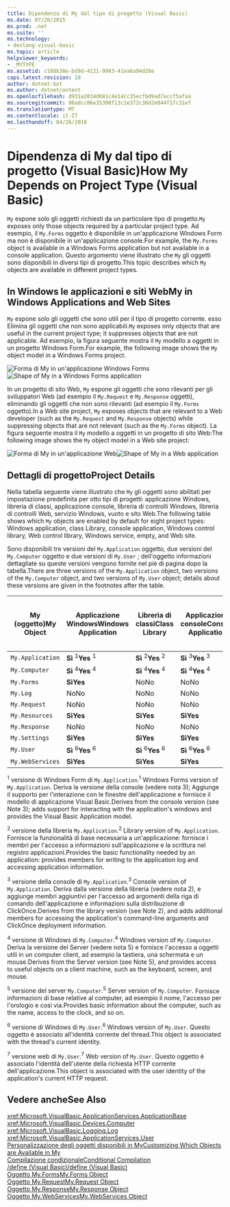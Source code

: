 ```yaml
---
title: Dipendenza di My dal tipo di progetto (Visual Basic)
ms.date: 07/20/2015
ms.prod: .net
ms.suite: ''
ms.technology:
- devlang-visual-basic
ms.topic: article
helpviewer_keywords:
- _MYTYPE
ms.assetid: c188b38e-bd9d-4121-9983-41ea6a94d28e
caps.latest.revision: 18
author: dotnet-bot
ms.author: dotnetcontent
ms.openlocfilehash: d931a2034d681c4e14cc35ecfbd9ad7accf5afaa
ms.sourcegitcommit: 86adcc06e35390f13c1e372c36d2e044f1fc31ef
ms.translationtype: MT
ms.contentlocale: it-IT
ms.lasthandoff: 04/26/2018
---
```

# <a name="how-my-depends-on-project-type-visual-basic"></a><span data-ttu-id="d75d9-102">Dipendenza di My dal tipo di progetto (Visual Basic)</span><span class="sxs-lookup"><span data-stu-id="d75d9-102">How My Depends on Project Type (Visual Basic)</span></span>
<span data-ttu-id="d75d9-103">`My` espone solo gli oggetti richiesti da un particolare tipo di progetto.</span><span class="sxs-lookup"><span data-stu-id="d75d9-103">`My` exposes only those objects required by a particular project type.</span></span> <span data-ttu-id="d75d9-104">Ad esempio, il `My.Forms` oggetto è disponibile in un'applicazione Windows Form ma non è disponibile in un'applicazione console.</span><span class="sxs-lookup"><span data-stu-id="d75d9-104">For example, the `My.Forms` object is available in a Windows Forms application but not available in a console application.</span></span> <span data-ttu-id="d75d9-105">Questo argomento viene illustrato che `My` gli oggetti sono disponibili in diversi tipi di progetto.</span><span class="sxs-lookup"><span data-stu-id="d75d9-105">This topic describes which `My` objects are available in different project types.</span></span>  
  
## <a name="my-in-windows-applications-and-web-sites"></a><span data-ttu-id="d75d9-106">In Windows le applicazioni e siti Web</span><span class="sxs-lookup"><span data-stu-id="d75d9-106">My in Windows Applications and Web Sites</span></span>  
 <span data-ttu-id="d75d9-107">`My` espone solo gli oggetti che sono utili per il tipo di progetto corrente. esso Elimina gli oggetti che non sono applicabili.</span><span class="sxs-lookup"><span data-stu-id="d75d9-107">`My` exposes only objects that are useful in the current project type; it suppresses objects that are not applicable.</span></span> <span data-ttu-id="d75d9-108">Ad esempio, la figura seguente mostra il `My` modello a oggetti in un progetto Windows Form.</span><span class="sxs-lookup"><span data-stu-id="d75d9-108">For example, the following image shows the `My` object model in a Windows Forms project.</span></span>  
  
 <span data-ttu-id="d75d9-109">![Forma di My in un'applicazione Windows Forms](../../../visual-basic/developing-apps/development-with-my/media/myinwinform.png "MyInWinForm")</span><span class="sxs-lookup"><span data-stu-id="d75d9-109">![Shape of My in a Windows Forms application](../../../visual-basic/developing-apps/development-with-my/media/myinwinform.png "MyInWinForm")</span></span>  
  
 <span data-ttu-id="d75d9-110">In un progetto di sito Web, `My` espone gli oggetti che sono rilevanti per gli sviluppatori Web (ad esempio il `My.Request` e `My.Response` oggetti), eliminando gli oggetti che non sono rilevanti (ad esempio il `My.Forms` oggetto).</span><span class="sxs-lookup"><span data-stu-id="d75d9-110">In a Web site project, `My` exposes objects that are relevant to a Web developer (such as the `My.Request` and `My.Response` objects) while suppressing objects that are not relevant (such as the `My.Forms` object).</span></span> <span data-ttu-id="d75d9-111">La figura seguente mostra il `My` modello a oggetti in un progetto di sito Web:</span><span class="sxs-lookup"><span data-stu-id="d75d9-111">The following image shows the `My` object model in a Web site project:</span></span>  
  
 <span data-ttu-id="d75d9-112">![Forma di My in un'applicazione Web](../../../visual-basic/developing-apps/development-with-my/media/myinweb.png "MyInWeb")</span><span class="sxs-lookup"><span data-stu-id="d75d9-112">![Shape of My in a Web application](../../../visual-basic/developing-apps/development-with-my/media/myinweb.png "MyInWeb")</span></span>  
  
## <a name="project-details"></a><span data-ttu-id="d75d9-113">Dettagli di progetto</span><span class="sxs-lookup"><span data-stu-id="d75d9-113">Project Details</span></span>  
 <span data-ttu-id="d75d9-114">Nella tabella seguente viene illustrato che `My` gli oggetti sono abilitati per impostazione predefinita per otto tipi di progetti: applicazione Windows, libreria di classi, applicazione console, libreria di controlli Windows, libreria di controlli Web, servizio Windows, vuoto e sito Web.</span><span class="sxs-lookup"><span data-stu-id="d75d9-114">The following table shows which `My` objects are enabled by default for eight project types: Windows application, class Library, console application, Windows control library, Web control library, Windows service, empty, and Web site.</span></span>  
  
 <span data-ttu-id="d75d9-115">Sono disponibili tre versioni del `My.Application` oggetto, due versioni del `My.Computer` oggetto e due versioni di `My.User` ; dell'oggetto informazioni dettagliate su queste versioni vengono fornite nel piè di pagina dopo la tabella.</span><span class="sxs-lookup"><span data-stu-id="d75d9-115">There are three versions of the `My.Application` object, two versions of the `My.Computer` object, and two versions of `My.User` object; details about these versions are given in the footnotes after the table.</span></span>  
  
|<span data-ttu-id="d75d9-116">My (oggetto)</span><span class="sxs-lookup"><span data-stu-id="d75d9-116">My Object</span></span>|<span data-ttu-id="d75d9-117">Applicazione Windows</span><span class="sxs-lookup"><span data-stu-id="d75d9-117">Windows Application</span></span>|<span data-ttu-id="d75d9-118">Libreria di classi</span><span class="sxs-lookup"><span data-stu-id="d75d9-118">Class Library</span></span>|<span data-ttu-id="d75d9-119">Applicazione console</span><span class="sxs-lookup"><span data-stu-id="d75d9-119">Console Application</span></span>|<span data-ttu-id="d75d9-120">Libreria di controlli Windows</span><span class="sxs-lookup"><span data-stu-id="d75d9-120">Windows Control Library</span></span>|<span data-ttu-id="d75d9-121">Libreria di controlli Web</span><span class="sxs-lookup"><span data-stu-id="d75d9-121">Web Control Library</span></span>|<span data-ttu-id="d75d9-122">Servizio Windows</span><span class="sxs-lookup"><span data-stu-id="d75d9-122">Windows Service</span></span>|<span data-ttu-id="d75d9-123">Empty</span><span class="sxs-lookup"><span data-stu-id="d75d9-123">Empty</span></span>|<span data-ttu-id="d75d9-124">Sito Web</span><span class="sxs-lookup"><span data-stu-id="d75d9-124">Web Site</span></span>|  
|---|---|---|---|---|---|---|---|---|  
|`My.Application`|<span data-ttu-id="d75d9-125">**Sì** <sup>1</sup></span><span class="sxs-lookup"><span data-stu-id="d75d9-125">**Yes** <sup>1</sup></span></span>|<span data-ttu-id="d75d9-126">**Sì** <sup>2</sup></span><span class="sxs-lookup"><span data-stu-id="d75d9-126">**Yes** <sup>2</sup></span></span>|<span data-ttu-id="d75d9-127">**Sì** <sup>3</sup></span><span class="sxs-lookup"><span data-stu-id="d75d9-127">**Yes** <sup>3</sup></span></span>|<span data-ttu-id="d75d9-128">**Sì** <sup>2</sup></span><span class="sxs-lookup"><span data-stu-id="d75d9-128">**Yes** <sup>2</sup></span></span>|<span data-ttu-id="d75d9-129">No</span><span class="sxs-lookup"><span data-stu-id="d75d9-129">No</span></span>|<span data-ttu-id="d75d9-130">**Sì** <sup>3</sup></span><span class="sxs-lookup"><span data-stu-id="d75d9-130">**Yes** <sup>3</sup></span></span>|<span data-ttu-id="d75d9-131">No</span><span class="sxs-lookup"><span data-stu-id="d75d9-131">No</span></span>|<span data-ttu-id="d75d9-132">No</span><span class="sxs-lookup"><span data-stu-id="d75d9-132">No</span></span>|  
|`My.Computer`|<span data-ttu-id="d75d9-133">**Sì** <sup>4</sup></span><span class="sxs-lookup"><span data-stu-id="d75d9-133">**Yes** <sup>4</sup></span></span>|<span data-ttu-id="d75d9-134">**Sì** <sup>4</sup></span><span class="sxs-lookup"><span data-stu-id="d75d9-134">**Yes** <sup>4</sup></span></span>|<span data-ttu-id="d75d9-135">**Sì** <sup>4</sup></span><span class="sxs-lookup"><span data-stu-id="d75d9-135">**Yes** <sup>4</sup></span></span>|<span data-ttu-id="d75d9-136">**Sì** <sup>4</sup></span><span class="sxs-lookup"><span data-stu-id="d75d9-136">**Yes** <sup>4</sup></span></span>|<span data-ttu-id="d75d9-137">**Sì** <sup>5</sup></span><span class="sxs-lookup"><span data-stu-id="d75d9-137">**Yes** <sup>5</sup></span></span>|<span data-ttu-id="d75d9-138">**Sì** <sup>4</sup></span><span class="sxs-lookup"><span data-stu-id="d75d9-138">**Yes** <sup>4</sup></span></span>|<span data-ttu-id="d75d9-139">No</span><span class="sxs-lookup"><span data-stu-id="d75d9-139">No</span></span>|<span data-ttu-id="d75d9-140">**Sì** <sup>5</sup></span><span class="sxs-lookup"><span data-stu-id="d75d9-140">**Yes** <sup>5</sup></span></span>|  
|`My.Forms`|<span data-ttu-id="d75d9-141">**Sì**</span><span class="sxs-lookup"><span data-stu-id="d75d9-141">**Yes**</span></span>|<span data-ttu-id="d75d9-142">No</span><span class="sxs-lookup"><span data-stu-id="d75d9-142">No</span></span>|<span data-ttu-id="d75d9-143">No</span><span class="sxs-lookup"><span data-stu-id="d75d9-143">No</span></span>|<span data-ttu-id="d75d9-144">**Sì**</span><span class="sxs-lookup"><span data-stu-id="d75d9-144">**Yes**</span></span>|<span data-ttu-id="d75d9-145">No</span><span class="sxs-lookup"><span data-stu-id="d75d9-145">No</span></span>|<span data-ttu-id="d75d9-146">No</span><span class="sxs-lookup"><span data-stu-id="d75d9-146">No</span></span>|<span data-ttu-id="d75d9-147">No</span><span class="sxs-lookup"><span data-stu-id="d75d9-147">No</span></span>|<span data-ttu-id="d75d9-148">No</span><span class="sxs-lookup"><span data-stu-id="d75d9-148">No</span></span>|  
|`My.Log`|<span data-ttu-id="d75d9-149">No</span><span class="sxs-lookup"><span data-stu-id="d75d9-149">No</span></span>|<span data-ttu-id="d75d9-150">No</span><span class="sxs-lookup"><span data-stu-id="d75d9-150">No</span></span>|<span data-ttu-id="d75d9-151">No</span><span class="sxs-lookup"><span data-stu-id="d75d9-151">No</span></span>|<span data-ttu-id="d75d9-152">No</span><span class="sxs-lookup"><span data-stu-id="d75d9-152">No</span></span>|<span data-ttu-id="d75d9-153">No</span><span class="sxs-lookup"><span data-stu-id="d75d9-153">No</span></span>|<span data-ttu-id="d75d9-154">No</span><span class="sxs-lookup"><span data-stu-id="d75d9-154">No</span></span>|<span data-ttu-id="d75d9-155">No</span><span class="sxs-lookup"><span data-stu-id="d75d9-155">No</span></span>|<span data-ttu-id="d75d9-156">**Sì**</span><span class="sxs-lookup"><span data-stu-id="d75d9-156">**Yes**</span></span>|  
|`My.Request`|<span data-ttu-id="d75d9-157">No</span><span class="sxs-lookup"><span data-stu-id="d75d9-157">No</span></span>|<span data-ttu-id="d75d9-158">No</span><span class="sxs-lookup"><span data-stu-id="d75d9-158">No</span></span>|<span data-ttu-id="d75d9-159">No</span><span class="sxs-lookup"><span data-stu-id="d75d9-159">No</span></span>|<span data-ttu-id="d75d9-160">No</span><span class="sxs-lookup"><span data-stu-id="d75d9-160">No</span></span>|<span data-ttu-id="d75d9-161">No</span><span class="sxs-lookup"><span data-stu-id="d75d9-161">No</span></span>|<span data-ttu-id="d75d9-162">No</span><span class="sxs-lookup"><span data-stu-id="d75d9-162">No</span></span>|<span data-ttu-id="d75d9-163">No</span><span class="sxs-lookup"><span data-stu-id="d75d9-163">No</span></span>|<span data-ttu-id="d75d9-164">**Sì**</span><span class="sxs-lookup"><span data-stu-id="d75d9-164">**Yes**</span></span>|  
|`My.Resources`|<span data-ttu-id="d75d9-165">**Sì**</span><span class="sxs-lookup"><span data-stu-id="d75d9-165">**Yes**</span></span>|<span data-ttu-id="d75d9-166">**Sì**</span><span class="sxs-lookup"><span data-stu-id="d75d9-166">**Yes**</span></span>|<span data-ttu-id="d75d9-167">**Sì**</span><span class="sxs-lookup"><span data-stu-id="d75d9-167">**Yes**</span></span>|<span data-ttu-id="d75d9-168">**Sì**</span><span class="sxs-lookup"><span data-stu-id="d75d9-168">**Yes**</span></span>|<span data-ttu-id="d75d9-169">**Sì**</span><span class="sxs-lookup"><span data-stu-id="d75d9-169">**Yes**</span></span>|<span data-ttu-id="d75d9-170">**Sì**</span><span class="sxs-lookup"><span data-stu-id="d75d9-170">**Yes**</span></span>|<span data-ttu-id="d75d9-171">No</span><span class="sxs-lookup"><span data-stu-id="d75d9-171">No</span></span>|<span data-ttu-id="d75d9-172">No</span><span class="sxs-lookup"><span data-stu-id="d75d9-172">No</span></span>|  
|`My.Response`|<span data-ttu-id="d75d9-173">No</span><span class="sxs-lookup"><span data-stu-id="d75d9-173">No</span></span>|<span data-ttu-id="d75d9-174">No</span><span class="sxs-lookup"><span data-stu-id="d75d9-174">No</span></span>|<span data-ttu-id="d75d9-175">No</span><span class="sxs-lookup"><span data-stu-id="d75d9-175">No</span></span>|<span data-ttu-id="d75d9-176">No</span><span class="sxs-lookup"><span data-stu-id="d75d9-176">No</span></span>|<span data-ttu-id="d75d9-177">No</span><span class="sxs-lookup"><span data-stu-id="d75d9-177">No</span></span>|<span data-ttu-id="d75d9-178">No</span><span class="sxs-lookup"><span data-stu-id="d75d9-178">No</span></span>|<span data-ttu-id="d75d9-179">No</span><span class="sxs-lookup"><span data-stu-id="d75d9-179">No</span></span>|<span data-ttu-id="d75d9-180">**Sì**</span><span class="sxs-lookup"><span data-stu-id="d75d9-180">**Yes**</span></span>|  
|`My.Settings`|<span data-ttu-id="d75d9-181">**Sì**</span><span class="sxs-lookup"><span data-stu-id="d75d9-181">**Yes**</span></span>|<span data-ttu-id="d75d9-182">**Sì**</span><span class="sxs-lookup"><span data-stu-id="d75d9-182">**Yes**</span></span>|<span data-ttu-id="d75d9-183">**Sì**</span><span class="sxs-lookup"><span data-stu-id="d75d9-183">**Yes**</span></span>|<span data-ttu-id="d75d9-184">**Sì**</span><span class="sxs-lookup"><span data-stu-id="d75d9-184">**Yes**</span></span>|<span data-ttu-id="d75d9-185">**Sì**</span><span class="sxs-lookup"><span data-stu-id="d75d9-185">**Yes**</span></span>|<span data-ttu-id="d75d9-186">**Sì**</span><span class="sxs-lookup"><span data-stu-id="d75d9-186">**Yes**</span></span>|<span data-ttu-id="d75d9-187">No</span><span class="sxs-lookup"><span data-stu-id="d75d9-187">No</span></span>|<span data-ttu-id="d75d9-188">No</span><span class="sxs-lookup"><span data-stu-id="d75d9-188">No</span></span>|  
|`My.User`|<span data-ttu-id="d75d9-189">**Sì** <sup>6</sup></span><span class="sxs-lookup"><span data-stu-id="d75d9-189">**Yes** <sup>6</sup></span></span>|<span data-ttu-id="d75d9-190">**Sì** <sup>6</sup></span><span class="sxs-lookup"><span data-stu-id="d75d9-190">**Yes** <sup>6</sup></span></span>|<span data-ttu-id="d75d9-191">**Sì** <sup>6</sup></span><span class="sxs-lookup"><span data-stu-id="d75d9-191">**Yes** <sup>6</sup></span></span>|<span data-ttu-id="d75d9-192">**Sì** <sup>6</sup></span><span class="sxs-lookup"><span data-stu-id="d75d9-192">**Yes** <sup>6</sup></span></span>|<span data-ttu-id="d75d9-193">**Sì** <sup>7</sup></span><span class="sxs-lookup"><span data-stu-id="d75d9-193">**Yes** <sup>7</sup></span></span>|<span data-ttu-id="d75d9-194">**Sì** <sup>6</sup></span><span class="sxs-lookup"><span data-stu-id="d75d9-194">**Yes** <sup>6</sup></span></span>|<span data-ttu-id="d75d9-195">No</span><span class="sxs-lookup"><span data-stu-id="d75d9-195">No</span></span>|<span data-ttu-id="d75d9-196">**Sì** <sup>7</sup></span><span class="sxs-lookup"><span data-stu-id="d75d9-196">**Yes** <sup>7</sup></span></span>|  
|`My.WebServices`|<span data-ttu-id="d75d9-197">**Sì**</span><span class="sxs-lookup"><span data-stu-id="d75d9-197">**Yes**</span></span>|<span data-ttu-id="d75d9-198">**Sì**</span><span class="sxs-lookup"><span data-stu-id="d75d9-198">**Yes**</span></span>|<span data-ttu-id="d75d9-199">**Sì**</span><span class="sxs-lookup"><span data-stu-id="d75d9-199">**Yes**</span></span>|<span data-ttu-id="d75d9-200">**Sì**</span><span class="sxs-lookup"><span data-stu-id="d75d9-200">**Yes**</span></span>|<span data-ttu-id="d75d9-201">**Sì**</span><span class="sxs-lookup"><span data-stu-id="d75d9-201">**Yes**</span></span>|<span data-ttu-id="d75d9-202">**Sì**</span><span class="sxs-lookup"><span data-stu-id="d75d9-202">**Yes**</span></span>|<span data-ttu-id="d75d9-203">No</span><span class="sxs-lookup"><span data-stu-id="d75d9-203">No</span></span>|<span data-ttu-id="d75d9-204">No</span><span class="sxs-lookup"><span data-stu-id="d75d9-204">No</span></span>|  
  
 <span data-ttu-id="d75d9-205"><sup>1</sup> versione di Windows Form di `My.Application`.</span><span class="sxs-lookup"><span data-stu-id="d75d9-205"><sup>1</sup> Windows Forms version of `My.Application`.</span></span> <span data-ttu-id="d75d9-206">Deriva la versione della console (vedere nota 3); Aggiunge il supporto per l'interazione con le finestre dell'applicazione e fornisce il modello di applicazione Visual Basic.</span><span class="sxs-lookup"><span data-stu-id="d75d9-206">Derives from the console version (see Note 3); adds support for interacting with the application's windows and provides the Visual Basic Application model.</span></span>  
  
 <span data-ttu-id="d75d9-207"><sup>2</sup> versione della libreria `My.Application`.</span><span class="sxs-lookup"><span data-stu-id="d75d9-207"><sup>2</sup> Library version of `My.Application`.</span></span> <span data-ttu-id="d75d9-208">Fornisce la funzionalità di base necessaria a un'applicazione: fornisce i membri per l'accesso a informazioni sull'applicazione e la scrittura nel registro applicazioni.</span><span class="sxs-lookup"><span data-stu-id="d75d9-208">Provides the basic functionality needed by an application: provides members for writing to the application log and accessing application information.</span></span>  
  
 <span data-ttu-id="d75d9-209"><sup>3</sup> versione della console di `My.Application`.</span><span class="sxs-lookup"><span data-stu-id="d75d9-209"><sup>3</sup> Console version of `My.Application`.</span></span> <span data-ttu-id="d75d9-210">Deriva dalla versione della libreria (vedere nota 2), e aggiunge membri aggiuntivi per l'accesso ad argomenti della riga di comando dell'applicazione e informazioni sulla distribuzione di ClickOnce.</span><span class="sxs-lookup"><span data-stu-id="d75d9-210">Derives from the library version (see Note 2), and adds additional members for accessing the application's command-line arguments and ClickOnce deployment information.</span></span>  
  
 <span data-ttu-id="d75d9-211"><sup>4</sup> versione di Windows di `My.Computer`.</span><span class="sxs-lookup"><span data-stu-id="d75d9-211"><sup>4</sup> Windows version of `My.Computer`.</span></span> <span data-ttu-id="d75d9-212">Deriva la versione del Server (vedere nota 5) e fornisce l'accesso a oggetti utili in un computer client, ad esempio la tastiera, una schermata e un mouse.</span><span class="sxs-lookup"><span data-stu-id="d75d9-212">Derives from the Server version (see Note 5), and provides access to useful objects on a client machine, such as the keyboard, screen, and mouse.</span></span>  
  
 <span data-ttu-id="d75d9-213"><sup>5</sup> versione del server `My.Computer`.</span><span class="sxs-lookup"><span data-stu-id="d75d9-213"><sup>5</sup> Server version of `My.Computer`.</span></span> <span data-ttu-id="d75d9-214">Fornisce informazioni di base relative al computer, ad esempio il nome, l'accesso per l'orologio e così via.</span><span class="sxs-lookup"><span data-stu-id="d75d9-214">Provides basic information about the computer, such as the name, access to the clock, and so on.</span></span>  
  
 <span data-ttu-id="d75d9-215"><sup>6</sup> versione di Windows di `My.User`.</span><span class="sxs-lookup"><span data-stu-id="d75d9-215"><sup>6</sup> Windows version of `My.User`.</span></span> <span data-ttu-id="d75d9-216">Questo oggetto è associato all'identità corrente del thread.</span><span class="sxs-lookup"><span data-stu-id="d75d9-216">This object is associated with the thread's current identity.</span></span>  
  
 <span data-ttu-id="d75d9-217"><sup>7</sup> versione web di `My.User`.</span><span class="sxs-lookup"><span data-stu-id="d75d9-217"><sup>7</sup> Web version of `My.User`.</span></span> <span data-ttu-id="d75d9-218">Questo oggetto è associato l'identità dell'utente della richiesta HTTP corrente dell'applicazione.</span><span class="sxs-lookup"><span data-stu-id="d75d9-218">This object is associated with the user identity of the application's current HTTP request.</span></span>  
  
## <a name="see-also"></a><span data-ttu-id="d75d9-219">Vedere anche</span><span class="sxs-lookup"><span data-stu-id="d75d9-219">See Also</span></span>  
 <xref:Microsoft.VisualBasic.ApplicationServices.ApplicationBase>  
 <xref:Microsoft.VisualBasic.Devices.Computer>  
 <xref:Microsoft.VisualBasic.Logging.Log>  
 <xref:Microsoft.VisualBasic.ApplicationServices.User>  
 [<span data-ttu-id="d75d9-220">Personalizzazione degli oggetti disponibili in My</span><span class="sxs-lookup"><span data-stu-id="d75d9-220">Customizing Which Objects are Available in My</span></span>](../../../visual-basic/developing-apps/customizing-extending-my/customizing-which-objects-are-available-in-my.md)  
 [<span data-ttu-id="d75d9-221">Compilazione condizionale</span><span class="sxs-lookup"><span data-stu-id="d75d9-221">Conditional Compilation</span></span>](../../../visual-basic/programming-guide/program-structure/conditional-compilation.md)  
 [<span data-ttu-id="d75d9-222">/define (Visual Basic)</span><span class="sxs-lookup"><span data-stu-id="d75d9-222">/define (Visual Basic)</span></span>](../../../visual-basic/reference/command-line-compiler/define.md)  
 [<span data-ttu-id="d75d9-223">Oggetto My.Forms</span><span class="sxs-lookup"><span data-stu-id="d75d9-223">My.Forms Object</span></span>](../../../visual-basic/language-reference/objects/my-forms-object.md)  
 [<span data-ttu-id="d75d9-224">Oggetto My.Request</span><span class="sxs-lookup"><span data-stu-id="d75d9-224">My.Request Object</span></span>](../../../visual-basic/language-reference/objects/my-request-object.md)  
 [<span data-ttu-id="d75d9-225">Oggetto My.Response</span><span class="sxs-lookup"><span data-stu-id="d75d9-225">My.Response Object</span></span>](../../../visual-basic/language-reference/objects/my-response-object.md)  
 [<span data-ttu-id="d75d9-226">Oggetto My.WebServices</span><span class="sxs-lookup"><span data-stu-id="d75d9-226">My.WebServices Object</span></span>](../../../visual-basic/language-reference/objects/my-webservices-object.md)
